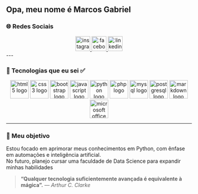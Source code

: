 ## Opa, meu nome é Marcos Gabriel 
### 🌐 Redes Sociais

<div align="center">
  <a href="https://www.instagram.com/marcos_gabriel_d.f/" target="_blank">
    <img src="https://cdn.jsdelivr.net/npm/simple-icons@v9/icons/instagram.svg" height="40" width="40" alt="instagram logo"/>
  </a>
  <a href="https://www.facebook.com/profile.php?id=100075214742550" target="_blank">
    <img src="https://cdn.jsdelivr.net/npm/simple-icons@v9/icons/facebook.svg" height="40" width="40" alt="facebook logo"/>
  </a>
  <a href="https://www.linkedin.com/in/marcos-gabriel-34ba07295/" target="_blank">
    <img src="https://cdn.jsdelivr.net/npm/simple-icons@v9/icons/linkedin.svg" height="40" width="40" alt="linkedin logo"/>
  </a>
</div>
---

### 🚀 Tecnologias que eu sei ✅

<div align="center">
  <img src="https://cdn.jsdelivr.net/gh/devicons/devicon/icons/html5/html5-original.svg" height="50" alt="html5 logo"/>
  <img src="https://cdn.jsdelivr.net/gh/devicons/devicon/icons/css3/css3-original.svg" height="50" alt="css3 logo"/>
  <img src="https://cdn.jsdelivr.net/gh/devicons/devicon/icons/bootstrap/bootstrap-original.svg" height="50" alt="bootstrap logo"/>
  <img src="https://cdn.jsdelivr.net/gh/devicons/devicon/icons/javascript/javascript-original.svg" height="50" alt="javascript logo"/>
  <img src="https://cdn.jsdelivr.net/gh/devicons/devicon/icons/python/python-original.svg" height="50" alt="python logo"/>
  <img src="https://cdn.jsdelivr.net/gh/devicons/devicon/icons/php/php-original.svg" height="50" alt="php logo"/>
  <img src="https://cdn.jsdelivr.net/gh/devicons/devicon/icons/mysql/mysql-original.svg" height="50" alt="mysql logo"/>
  <img src="https://cdn.jsdelivr.net/gh/devicons/devicon/icons/postgresql/postgresql-original.svg" height="50" alt="postgresql logo"/>
  <img src="https://cdn.jsdelivr.net/gh/devicons/devicon/icons/markdown/markdown-original.svg" height="50" alt="markdown logo"/>
  <img src="https://cdn.jsdelivr.net/gh/devicons/devicon/icons/microsoftsqlserver/microsoftsqlserver-plain.svg" height="50" alt="microsoft office logo"/>
</div>


---

### 🎯 Meu objetivo

Estou focado em aprimorar meus conhecimentos em Python, com ênfase em automações e inteligência artificial.  
No futuro, planejo cursar uma faculdade de Data Science para expandir minhas habilidades

> **“Qualquer tecnologia suficientemente avançada é equivalente à mágica”.**  _— Arthur C. Clarke_
